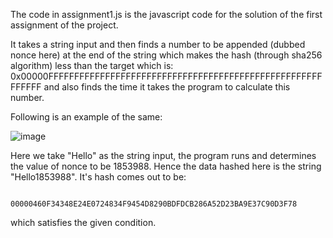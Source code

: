 The code in assignment1.js is the javascript code for the solution of the first assignment of the project.

It takes a string input and then finds a number to be appended (dubbed nonce here) at the end of the string which makes the hash (through sha256 algorithm)
less than the target which is: 0x00000FFFFFFFFFFFFFFFFFFFFFFFFFFFFFFFFFFFFFFFFFFFFFFFFFFFFFFFFFFF and also finds the time it takes the program to calculate this number.

Following is an example of the same:

![image](https://user-images.githubusercontent.com/56204252/119348513-984c2c80-bcba-11eb-8835-fd2b05a521f0.png)

Here we take "Hello" as the string input, the program runs and determines the value of nonce to be 1853988. 
Hence the data hashed here is the string "Hello1853988". It's hash comes out to be:
  
                                      00000460F34348E24E0724834F9454D8290BDFDCB286A52D23BA9E37C90D3F78

which satisfies the given condition.
